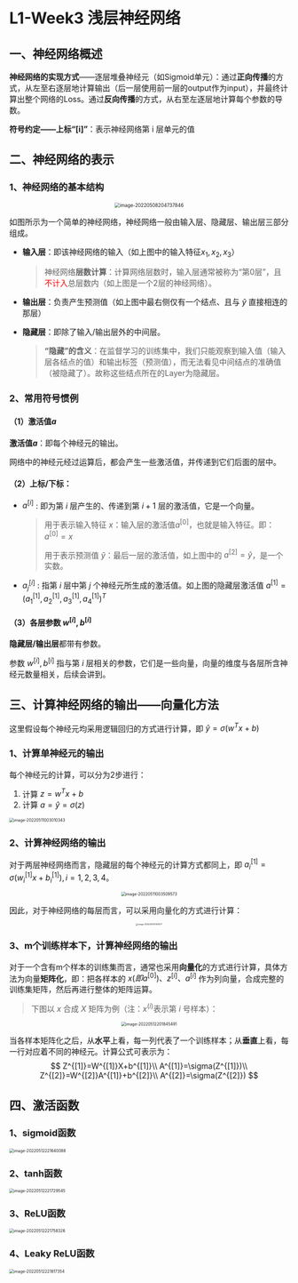 # L1-Week3 浅层神经网络

## 一、神经网络概述

**神经网络的实现方式**——逐层堆叠神经元（如Sigmoid单元）：通过**正向传播**的方式，从左至右逐层地计算输出（后一层使用前一层的output作为input），并最终计算出整个网络的Loss。通过**反向传播**的方式，从右至左逐层地计算每个参数的导数。

**符号约定——上标“[i]”**：表示神经网络第 i 层单元的值



## 二、神经网络的表示

### 1、神经网络的基本结构

<div align="center"><img src="../../TyporaPics/image-20220508204737846.png" alt="image-20220508204737846" style="zoom:60%;" /></div>

如图所示为一个简单的神经网络，神经网络一般由输入层、隐藏层、输出层三部分组成。

- **输入层**：即该神经网络的输入（如上图中的输入特征$x_1,x_2,x_3$）

  > 神经网络**层数计算**：计算网络层数时，输入层通常被称为“第0层”，且<font color="red">不计入</font>总层数内（如上图是一个2层的神经网络）。

- **输出层**：负责产生预测值（如上图中最右侧仅有一个结点、且与 $\hat{y}$ 直接相连的那层）

- **隐藏层**：即除了输入/输出层外的中间层。

  > **“隐藏”的含义**：在监督学习的训练集中，我们只能观察到输入值（输入层各结点的值）和输出标签（预测值），而无法看见中间结点的准确值（被隐藏了）。故称这些结点所在的Layer为隐藏层。

### 2、常用符号惯例

#### （1）激活值$a$

**激活值$a$**：即每个神经元的输出。

网络中的神经元经过运算后，都会产生一些激活值，并传递到它们后面的层中。

#### （2）上标/下标：

- $a^{[i]}$ : 即为第 $i$ 层产生的、传递到第 $i+1$ 层的激活值，它是一个向量。

   > 用于表示输入特征 $x$：输入层的激活值$a^{[0]}$，也就是输入特征。即：$a^{[0]}=x$
   >
   > 用于表示预测值 $\hat{y}$：最后一层的激活值，如上图中的 $a^{[2]}=\hat{y}$，是一个实数。

- $a^{[i]}_j$ : 指第 $i$ 层中第 $j$ 个神经元所生成的激活值。如上图的隐藏层激活值 $a^{[1]}=(a^{[1]}_1,a^{[1]}_2,a^{[1]}_3,a^{[1]}_4)^T$

#### （3）各层参数 $w^{[i]},b^{[i]}$

**隐藏层/输出层**都带有参数。

参数 $w^{[i]},b^{[i]}$ 指与第 $i$ 层相关的参数，它们是一些向量，向量的维度与各层所含神经元数量相关，后续会讲到。



## 三、计算神经网络的输出——向量化方法

这里假设每个神经元均采用逻辑回归的方式进行计算，即 $\hat{y}=\sigma(w^Tx+b)$

### 1、计算单神经元的输出

每个神经元的计算，可以分为2步进行：

1. 计算  $z = w^Tx+b$
2. 计算  $a=\hat{y}=\sigma(z)$



<img src="../../TyporaPics/image-20220511003010343.png" alt="image-20220511003010343" style="zoom:50%;" />

### 2、计算神经网络的输出

对于两层神经网络而言，隐藏层的每个神经元的计算方式都同上，即 $a_i^{[1]}=\sigma(w_i^{[1]}x+b_i^{[1]}), i=1,2,3,4$。

<div align="center"><img src="../../TyporaPics/image-20220511003509573.png" alt="image-20220511003509573" style="zoom: 50%;" /></div>

因此，对于神经网络的每层而言，可以采用向量化的方式进行计算：

<div align="center"><img src="../../TyporaPics/image-20220511011511577.png" alt="image-20220511011511577" style="zoom:25%;" /></div>

### 3、m个训练样本下，计算神经网络的输出

对于一个含有m个样本的训练集而言，通常也采用**向量化**的方式进行计算，具体方法为向量**矩阵化**，即：把各样本的 $x(即a^{[0]})、z^{[i]}、a^{[i]}$ 作为列向量，合成完整的训练集矩阵，然后再进行整体的矩阵运算。

>  下图以 $x$ 合成 $X$ 矩阵为例（注：$x^{(i)}$表示第 $i$ 号样本）：

<div align="center"><img src="../../TyporaPics/image-20220512201845491.png" alt="image-20220512201845491" style="zoom: 50%;" /></div>

当各样本矩阵化之后，从**水平**上看，每一列代表了一个训练样本；从**垂直**上看，每一行对应着不同的神经元。计算公式可表示为：
$$
Z^{[1]}=W^{[1]}X+b^{[1]}\\
A^{[1]}=\sigma(Z^{[1]})\\
Z^{[2]}=W^{[2]}A^{[1]}+b^{[2]}\\
A^{[2]}=\sigma(Z^{[2]})
$$

## 四、激活函数

### 1、sigmoid函数

<img src="../../TyporaPics/image-20220512221640088.png" alt="image-20220512221640088" style="zoom:50%;" />

### 2、tanh函数

<img src="../../TyporaPics/image-20220512221729545.png" alt="image-20220512221729545" style="zoom:50%;" />

### 3、ReLU函数

<img src="../../TyporaPics/image-20220512221758326.png" alt="image-20220512221758326" style="zoom:50%;" />

### 4、Leaky ReLU函数

<img src="../../TyporaPics/image-20220512221817354.png" alt="image-20220512221817354" style="zoom:50%;" />
